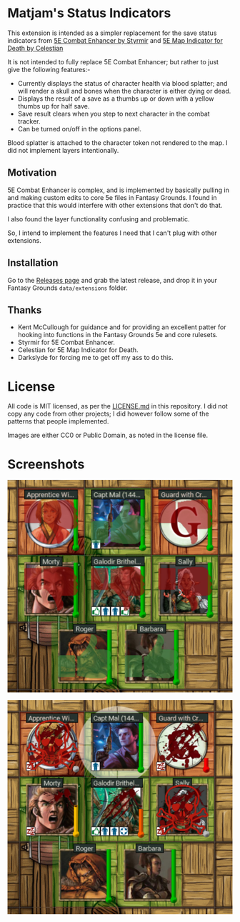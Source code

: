 # Matjam's Status Indicators

This extension is intended as a simpler replacement for the save status indicators 
from [5E Combat Enhancer by Styrmir](https://www.fantasygrounds.com/forums/showthread.php?47146-5e-Combat-Enhancer-(built-on-retired-GPL-Advanced-Kombat-extension)) and [5E Map Indicator for Death by Celestian](https://www.fantasygrounds.com/forums/showthread.php?38059-5E-Map-Indicator-for-Death)

It is not intended to fully replace 5E Combat Enhancer; but rather to just give the following features:-

* Currently displays the status of character health via blood splatter; and
  will render a skull and bones when the character is either dying or dead.
* Displays the result of a save as a thumbs up or down with a yellow thumbs
  up for half save.
* Save result clears when you step to next character in the combat tracker.
* Can be turned on/off in the options panel.

Blood splatter is attached to the character token not rendered to the map. 
I did not implement layers intentionally.

## Motivation

5E Combat Enhancer is complex, and is implemented by basically pulling in and
making custom edits to core 5e files in Fantasy Grounds. I found in practice
that this would interfere with other extensions that don't do that.

I also found the layer functionality confusing and problematic.

So, I intend to implement the features I need that I can't plug with other
extensions.

## Installation

Go to the [Releases page](https://github.com/matjam/5e-status-indicators/releases) and grab the latest release, and drop it in your Fantasy Grounds `data/extensions` folder.

## Thanks

* Kent McCullough for guidance and for providing an excellent patter for
  hooking into functions in the Fantasy Grounds 5e and core rulesets.
* Styrmir for 5E Combat Enhancer.
* Celestian for 5E Map Indicator for Death.
* Darkslyde for forcing me to get off my ass to do this.

# License

All code is MIT licensed, as per the [LICENSE.md](LICENSE.md) in this
repository. I did not copy any code from other projects; I did however follow
some of the patterns that people implemented.

Images are either CC0 or Public Domain, as noted in the license file.

# Screenshots

![Failed Saves](screenshot_1.png)

![Dead and Dying](screenshot_2.png)
